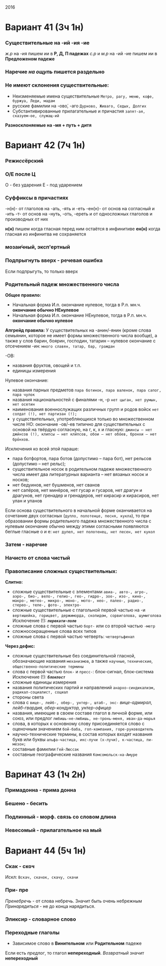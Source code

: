 2016

# Вариант 41 (3ч 1н)
### Существительные на -ий -ия -ие
*ж.р* на -ия пишем ии в **Р, Д, П падежах**
*с.р* и *м.р* на -ий -ие пишем ии в **Предложеном падеже**
### Наречие *на ощупь* пишется раздельно
### Не имеют склонения существительные:

- Неизменяемые имена существительные 
`Метро, рагу, меню, кофе, буржуа, Леди, мадам`
- русские фамилии на -ово́, -аго
`Дурново, Живаго, Седых, Долгих`
- Субстантивированные прилагательные и причастия
`запят-ая, сказуем-ое, служащ-ий`

**Разносклоняемые на -мя + путь + дитя**

# Вариант 42 (7ч 1н)

### Режи*сс*ёрский

### О/Е после Ц
О - без ударения
Е - под ударением

### Суффиксы в причастиях
-н(н)-  от глаголов на -ать, -ять и -еть 
-ен(н)-  от основ на согласный и -ить
-т-  от основ на -нуть, -оть, -ереть и от односложных глаголов и производных от них

**н(н)** пишем когда гласная перед ним остаётся в инфинитиве
**ен(н)** когда гласная из инфинитва не сохраняется

### мозаи́чный, эксп'ертный

### Подпрыгнуть вверх - речевая ошибка
Если подпрыгуть, то только вверх

### Родительный падеж множественного числа
**Общее правило:**
- Начальная форма И.п. окончание нулевое, тогда в Р.п. мн.ч. **окончание обычно НЕнулевое**
- Начальная форма И.п. окончание НЕнулевое, тогда в Р.п. мн.ч. **окончание обычно нулевое**

**Апгрейд правила:**
У существительных на -анин/-янин (кроме слова семьянин, которое не имеет формы множественного числа вообще), а также у слов барин, боярин, господин, татарин – нулевое окончание с отсечением -ин:
`много славян, татар, бар, граждан`


-ОВ:
- названия фруктов, овощей и т.п.
- единицы измерения

Нулевое окончание:
- названия парных предметов `пара ботинок, пара валенок, пара сапог, пара чулок`
- названия национальностей с финалями -н, -р `нет цыган, нет румын, нет осетин`
- наименования военнослужащих различных групп и родов войск `нет солдат (!), нет партизан (!);`
- у существительных, употребляющихся только во множественном числе
НО:
окончание -ов/-ев типично для существительных с основой на твёрдую согласную, на г, к, х и гласную:
`джинсы – нет джи́нсов (!), клипсы – нет кли́псов, обои – нет обо́ев, бронхи – нет бро́нхов`.


Исключения ко всей этой параше:
- пара ботфортов, пара ботов (допустимо – пара бот), нет рельсов (допустимо – нет рельс); 
- существительное носок в родительном падеже множественного числа имеет два литературных варианта – нет вязаных носок и носков;
- нет бедуинов, нет бушменов, нет сванов
- нет сапёров, нет минёров, нет гусар и гусаров, нет драгун и драгунов, нет гренадер и гренадеров, нет кирасир и кирасиров, нет улан и уланов

Если основа существительного в начальной форме оканчивается на сочетание двух согласных (`дупло, полотенце, песня, кукла`), то при образовании формы родительного падежа множественного числа с нулевым окончание обычно между этими согласными появляются беглые гласные о и е: `нет дупел, нет полотенец, нет песен, нет кукол`

### Затем - наречие
### Начисто от слова чистый

### Правописание сложных существительных:
**Слитно:**
- сложные существительные с элементами `авиа-, авто-, агро-, аэро-, био-, вело-, гелио-, гео-, гидро-, зоо-, изо-, кино-, макро-, метео-, микро-, моно-, мото-, нео-, палео-, радио-, стерео-, теле-, фото-, электро-`
- сложные существительные с глагольной первой частью на -и
`вертишейка, горицвет, держиморда, скопидом, сорвиголова, шумиголова`
Исключение (!): ***`перекати-поле`***
- сложные слова с первой частью `борт-` или со второй частью `-метр`
- сложносокращенные слова всех типов
- сложные слова с первой частью четверть: `четвертьфинал`

**Через дефис:**
- сложные существительные без соединительной гласной, обозначающие названия `механизмов`, а также `научные`, `технические`, `общественно-политические термины`
- слова с первой частью `блок-` и `пресс-`: блок-сигнал, блок-система
Исключение (!): ***`блокпост`***
- сложные единицы измерения
- названия политических партий и направлений `анархо-синдикализм, радикал-социалист, социал`
- стороны света
- слова с `вице-, лейб-, обер-, унтер-, штаб-, экс-`
*вице-адмирал, лейб-гвардия, обер-кондуктор, унтер-офицер*
- названия, имеющие в своем составе глагол в личной форме, или союз, или предлог
`любишь-не-любишь, не-тронь-меня, иван-да-марья`
- слова, в которых к основному слову присоединяется слово с оценочным значением
`бой-баба, гоп-компания, горе-руководитель`
- научно-технические термины, в состав которых входят названия букв или буквы
`альфа-частица, икс-лучи (х-лучи), к-частица, пи-мезон;`
- составные фамилии `Гей-Люссак`
- составные географические названия `Комсомольск-на-Амуре`


# Варинат 43 (1ч 2н)
### Примадонна - прима донна
### Бешено - бесить
### Подлинный - морф. связь со словом длина
### Невесомый - прилагательное на мый



# Вариант 44 (5ч 1н)
### Скак - скоч
Искл: `Вскач, скачок, скачу, скачи`
### При- пре
*Пренебречь* - от слова небречь. Значит быть очень небрежным
*Принарядиться* - не до конца нарядиться.
### Эликсир - словарное слово
### Переходные глаголы
- Зависимое слово в **Винительном** или **Родительном** падеже

Если есть *предлог*, то глагол **непереходный**.
*Возвратный* значит **непереходный**